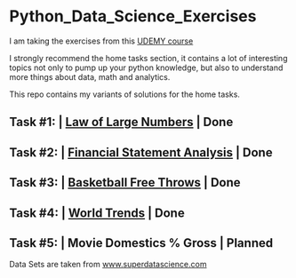 # Python_Data_Science_Exercises

I am taking the exercises from this [UDEMY course](https://www.udemy.com/share/1013n43@-LcdKND5UQtu7kQBDRAqHI3jkeplmldOcNmxJ9SGlvcN4EvyjyfdREdOug1dfRThhg==/)


I strongly recommend the home tasks section, it contains a lot of interesting topics not only to pump up your python knowledge, but also to understand more things about data, math and analytics.

This repo contains my variants of solutions for the home tasks. 

Task #1:  |  [Law of Large Numbers](https://github.com/gavrie01/Python_Data_Science_Exercises/blob/main/Law_Large_Numbers.ipynb)                                                     |  Done
--------------------------------------------------------------------------
Task #2:  |  [Financial Statement Analysis](https://github.com/gavrie01/Python_Data_Science_Exercises/blob/main/Financial_Statement_Analysis.ipynb)                        |  Done
--------------------------------------------------------------------------
Task #3:  |  [Basketball Free Throws](https://github.com/gavrie01/Python_Data_Science_Exercises/blob/main/Basketball_Free_Throws.ipynb)                                                     |  Done
--------------------------------------------------------------------------
Task #4:  |  [World Trends](https://github.com/gavrie01/Python_Data_Science_Exercises/blob/main/World_Trends.ipynb)                                                     |  Done
--------------------------------------------------------------------------
Task #5:  |  Movie Domestics % Gross                       |  Planned
--------------------------------------------------------------------------

Data Sets are taken from www.superdatascience.com